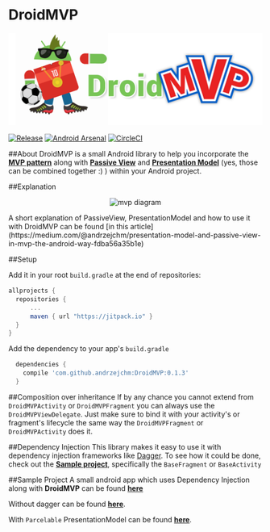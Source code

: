 # DroidMVP

<p align="center">
<img align="cetnter" src="droidMVP.png" alt="mvp diagram" />
</p>

[![Release](https://jitpack.io/v/andrzejchm/DroidMVP.svg)](https://jitpack.io/#andrzejchm/DroidMVP) [![Android Arsenal](https://img.shields.io/badge/Android%20Arsenal-DroidMVP-green.svg?style=true)](https://android-arsenal.com/details/1/3776)
[![CircleCI](https://circleci.com/gh/andrzejchm/DroidMVP/tree/develop.svg?style=svg)](https://circleci.com/gh/andrzejchm/DroidMVP/tree/develop)

##About
DroidMVP is a small Android library to help you incorporate the [**MVP pattern**](http://antonioleiva.com/mvp-android/) along with [**Passive View**](http://martinfowler.com/eaaDev/PassiveScreen.html) and [**Presentation Model**](http://martinfowler.com/eaaDev/PresentationModel.html) (yes, those can be combined together :) ) within your Android project.

##Explanation 
<p align="center">
<img align="cetnter" src="mvp-diagram.png" alt="mvp diagram" />
</p>
A short explanation of PassiveView, PresentationModel and how to use it with DroidMVP can be found [in this article](https://medium.com/@andrzejchm/presentation-model-and-passive-view-in-mvp-the-android-way-fdba56a35b1e)

##Setup

Add it in your root `build.gradle` at the end of repositories:
  ```groovy  
  allprojects {
    repositories {
        ...
        maven { url "https://jitpack.io" }
    }
  }
  ```
  

Add the dependency to your app's `build.gradle`
```groovy  
  dependencies {
    compile 'com.github.andrzejchm:DroidMVP:0.1.3'
  }
```

##Composition over inheritance
If by any chance you cannot extend from `DroidMVPActivity` or `DroidMVPFragment` you can always use the `DroidMVPViewDelegate`. Just make sure to bind it with your activity's or fragment's lifecycle the same way the `DroidMVPFragment` or `DroidMVPActivity` does it.

##Dependency Injection
This library makes it easy to use it with dependency injection frameworks like [Dagger](http://google.github.io/dagger/). To see how it could be done, check out the [**Sample project**](/sample-dagger), specifically the `BaseFragment` or `BaseActivity`

##Sample Project
A small android app which uses Dependency Injection along with **DroidMVP** can be found 
[**here**](/sample-dagger)

 Without dagger can be found [**here**](/sample).
 
 With `Parcelable` PresentationModel can be found [**here**](/sample-parcelable).

